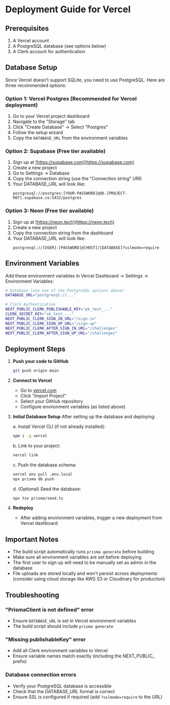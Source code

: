 # Deployment Guide for Vercel

## Prerequisites

1. A Vercel account
2. A PostgreSQL database (see options below)
3. A Clerk account for authentication

## Database Setup

Since Vercel doesn't support SQLite, you need to use PostgreSQL. Here are three recommended options:

### Option 1: Vercel Postgres (Recommended for Vercel deployment)
1. Go to your Vercel project dashboard
2. Navigate to the "Storage" tab
3. Click "Create Database" → Select "Postgres"
4. Follow the setup wizard
5. Copy the `DATABASE_URL` from the environment variables

### Option 2: Supabase (Free tier available)
1. Sign up at [https://supabase.com](https://supabase.com)
2. Create a new project
3. Go to Settings → Database
4. Copy the connection string (use the "Connection string" URI)
5. Your DATABASE_URL will look like:
   ```
   postgresql://postgres:[YOUR-PASSWORD]@db.[PROJECT-REF].supabase.co:5432/postgres
   ```

### Option 3: Neon (Free tier available)
1. Sign up at [https://neon.tech](https://neon.tech)
2. Create a new project
3. Copy the connection string from the dashboard
4. Your DATABASE_URL will look like:
   ```
   postgresql://[USER]:[PASSWORD]@[HOST]/[DATABASE]?sslmode=require
   ```

## Environment Variables

Add these environment variables in Vercel Dashboard → Settings → Environment Variables:

```bash
# Database (use one of the PostgreSQL options above)
DATABASE_URL="postgresql://..."

# Clerk Authentication
NEXT_PUBLIC_CLERK_PUBLISHABLE_KEY="pk_test_..."
CLERK_SECRET_KEY="sk_test_..."
NEXT_PUBLIC_CLERK_SIGN_IN_URL="/sign-in"
NEXT_PUBLIC_CLERK_SIGN_UP_URL="/sign-up"
NEXT_PUBLIC_CLERK_AFTER_SIGN_IN_URL="/challenges"
NEXT_PUBLIC_CLERK_AFTER_SIGN_UP_URL="/challenges"
```

## Deployment Steps

1. **Push your code to GitHub**
   ```bash
   git push origin main
   ```

2. **Connect to Vercel**
   - Go to [vercel.com](https://vercel.com)
   - Click "Import Project"
   - Select your GitHub repository
   - Configure environment variables (as listed above)

3. **Initial Database Setup**
   After setting up the database and deploying:

   a. Install Vercel CLI (if not already installed):
   ```bash
   npm i -g vercel
   ```

   b. Link to your project:
   ```bash
   vercel link
   ```

   c. Push the database schema:
   ```bash
   vercel env pull .env.local
   npx prisma db push
   ```

   d. (Optional) Seed the database:
   ```bash
   npx tsx prisma/seed.ts
   ```

4. **Redeploy**
   - After adding environment variables, trigger a new deployment from Vercel dashboard

## Important Notes

- The build script automatically runs `prisma generate` before building
- Make sure all environment variables are set before deploying
- The first user to sign up will need to be manually set as admin in the database
- File uploads are stored locally and won't persist across deployments (consider using cloud storage like AWS S3 or Cloudinary for production)

## Troubleshooting

### "PrismaClient is not defined" error
- Ensure `DATABASE_URL` is set in Vercel environment variables
- The build script should include `prisma generate`

### "Missing publishableKey" error
- Add all Clerk environment variables to Vercel
- Ensure variable names match exactly (including the NEXT_PUBLIC_ prefix)

### Database connection errors
- Verify your PostgreSQL database is accessible
- Check that the DATABASE_URL format is correct
- Ensure SSL is configured if required (add `?sslmode=require` to the URL)